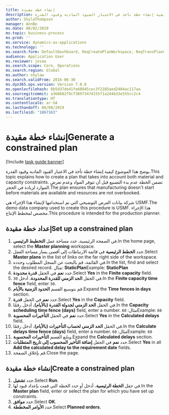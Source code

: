 ```yaml
---
title: إنشاء خطة مقيدة
description: يوضح هذا الموضوع كيفية إنشاء خطة تأخذ في الاعتبار القيود المادية وقيود القدرة.
author: ShylaThompson
manager: AnnBe
ms.date: 08/02/2019
ms.topic: business-process
ms.prod: ''
ms.service: dynamics-ax-applications
ms.technology: ''
ms.search.form: DefaultDashboard, ReqCreatePlanWorkspace, ReqTransPlanCard, ReqPlanSched
audience: Application User
ms.reviewer: josaw
ms.search.scope: Core, Operations
ms.search.region: Global
ms.author: shylaw
ms.search.validFrom: 2016-06-30
ms.dyn365.ops.version: Version 7.0.0
ms.openlocfilehash: 6b5d37de41fe68845cec3f2285aed2484ac117aa
ms.sourcegitcommit: a368682f9cf3897347d155f1a2d4b33e555cc2c4
ms.translationtype: HT
ms.contentlocale: ar-SA
ms.lasthandoff: 08/08/2019
ms.locfileid: "1867163"
---
```

# <a name="generate-a-constrained-plan"></a><span data-ttu-id="9c50f-103">إنشاء خطة مقيدة</span><span class="sxs-lookup"><span data-stu-id="9c50f-103">Generate a constrained plan</span></span>

[!include [task guide banner](../../includes/task-guide-banner.md)]

<span data-ttu-id="9c50f-104">يوضح هذا الموضوع كيفية إنشاء خطة تأخذ في الاعتبار القيود المادية وقيود القدرة.</span><span class="sxs-lookup"><span data-stu-id="9c50f-104">This topic explains how to create a plan that takes into account both material and capacity constraints.</span></span> <span data-ttu-id="9c50f-105">تضمن الخطة عدم بدء التصنيع قبل أن تتوفر المواد وعدم تعرض الموارد لزيادة في الحجز.</span><span class="sxs-lookup"><span data-stu-id="9c50f-105">The plan ensures that manufacturing doesn't start before materials are available and resources are not overbooked.</span></span> 

<span data-ttu-id="9c50f-106">شركة بيانات العرض التوضيحي التي تم استخدامها لإنشاء هذا الإجراء هي USMF.</span><span class="sxs-lookup"><span data-stu-id="9c50f-106">The demo data company used to create this procedure is USMF.</span></span> <span data-ttu-id="9c50f-107">هذا الإجراء مخصص لمخطط الإنتاج‬.</span><span class="sxs-lookup"><span data-stu-id="9c50f-107">This procedure is intended for the production planner.</span></span>


## <a name="set-up-a-constrained-plan"></a><span data-ttu-id="9c50f-108">إعداد خطة مقيدة</span><span class="sxs-lookup"><span data-stu-id="9c50f-108">Set up a constrained plan</span></span>
1. <span data-ttu-id="9c50f-109">في الصفحة الرئيسية، حدد مساحة عمل **التخطيط الرئيسي**.</span><span class="sxs-lookup"><span data-stu-id="9c50f-109">In the home page, select the **Master planning** workspace.</span></span>
2. <span data-ttu-id="9c50f-110">حدد **الخطط الرئيسية** في قائمة الارتباطات إلى أقصى يسار مساحة العمل.</span><span class="sxs-lookup"><span data-stu-id="9c50f-110">Select **Master plans** in the list of links on the far right side of the workspace.</span></span>
3. <span data-ttu-id="9c50f-111">في القائمة، قم بالبحث عن السجل المطلوب وحدده.</span><span class="sxs-lookup"><span data-stu-id="9c50f-111">In the list, find and select the desired record.</span></span> <span data-ttu-id="9c50f-112">مثال: **StaticPlan**</span><span class="sxs-lookup"><span data-stu-id="9c50f-112">Example: **StaticPlan**</span></span>  
4. <span data-ttu-id="9c50f-113">حدد **نعم** في الحقل **قدرة محدودة‬**.</span><span class="sxs-lookup"><span data-stu-id="9c50f-113">Select **Yes** in the **Finite capacity** field.</span></span>
5. <span data-ttu-id="9c50f-114">في الحقل **الحد الزمني للقدرة المحدودة‬**، أدخل `30`.</span><span class="sxs-lookup"><span data-stu-id="9c50f-114">In the **Finite capacity time fence** field, enter `30`.</span></span>
6. <span data-ttu-id="9c50f-115">قم بتوسيع القسم **الحدود الزمنية بالأيام**.</span><span class="sxs-lookup"><span data-stu-id="9c50f-115">Expand the **Time fences in days** section.</span></span>
7. <span data-ttu-id="9c50f-116">حدد **نعم** في الحقل **قدرة**.</span><span class="sxs-lookup"><span data-stu-id="9c50f-116">Select **Yes** in the **Capacity** field.</span></span>
8. <span data-ttu-id="9c50f-117">في الحقل **الحد الزمني لجدولة القدرة (بالأيام)‬**، أدخل رقمًا.</span><span class="sxs-lookup"><span data-stu-id="9c50f-117">In the **Capacity scheduling time fence (days)** field, enter a number.</span></span> <span data-ttu-id="9c50f-118">مثال: `60`</span><span class="sxs-lookup"><span data-stu-id="9c50f-118">Example: `60`</span></span>  
9. <span data-ttu-id="9c50f-119">حدد **نعم** في الحقل **التأخيرات المحسوبة**‬.</span><span class="sxs-lookup"><span data-stu-id="9c50f-119">Select **Yes** in the **Calculated delays** field.</span></span>
10. <span data-ttu-id="9c50f-120">في الحقل **الحد الزمني لحساب التأخيرات (بالأيام)‬‬**، أدخل رقمًا.</span><span class="sxs-lookup"><span data-stu-id="9c50f-120">In the **Calculate delays time fence (days)** field, enter a number.</span></span> <span data-ttu-id="9c50f-121">مثال: `60`</span><span class="sxs-lookup"><span data-stu-id="9c50f-121">Example: `60`</span></span> 
11. <span data-ttu-id="9c50f-122">وسّع القسم **التأخيرات المحسوبة**.</span><span class="sxs-lookup"><span data-stu-id="9c50f-122">Expand the **Calculated delays** section.</span></span>
12. <span data-ttu-id="9c50f-123">حدد **نعم** في الحقل **إضافة التأخير المحسوب إلى تاريخ المتطلبات**‬.</span><span class="sxs-lookup"><span data-stu-id="9c50f-123">Select **Yes** in all **Add the calculated delay to the requirement date** fields.</span></span>
13. <span data-ttu-id="9c50f-124">قم بإغلاق الصفحة.</span><span class="sxs-lookup"><span data-stu-id="9c50f-124">Close the page.</span></span>

## <a name="create-a-constrained-plan"></a><span data-ttu-id="9c50f-125">إنشاء خطة مقيدة</span><span class="sxs-lookup"><span data-stu-id="9c50f-125">Create a constrained plan</span></span>
1. <span data-ttu-id="9c50f-126">حدد **تشغيل**.</span><span class="sxs-lookup"><span data-stu-id="9c50f-126">Select **Run**.</span></span>
2. <span data-ttu-id="9c50f-127">في حقل **الخطة الرئيسية**، أدخل أو حدد الخطة التي قمت بإعداد قيود لها.</span><span class="sxs-lookup"><span data-stu-id="9c50f-127">In the **Master plan** field, enter or select the plan for which you have set up constraints.</span></span>  
3. <span data-ttu-id="9c50f-128">حدد **موافق**.</span><span class="sxs-lookup"><span data-stu-id="9c50f-128">Select **OK**.</span></span>
4. <span data-ttu-id="9c50f-129">حدد **الأوامر المخططة‬**.</span><span class="sxs-lookup"><span data-stu-id="9c50f-129">Select **Planned orders**.</span></span>

